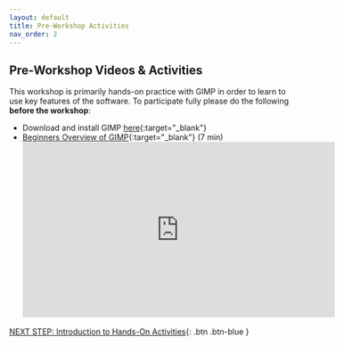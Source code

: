 ```yaml
---
layout: default
title: Pre-Workshop Activities
nav_order: 2
---
```

## Pre-Workshop Videos & Activities
This workshop is primarily hands-on practice with GIMP in order to learn to use key features of the software. To participate fully please do the following **before the workshop**:

-   Download and install GIMP [here](https://www.gimp.org/downloads/){:target="_blank"}
-   [Beginners Overview of GIMP](https://youtu.be/_L_MMU22bAw?t=132){:target="_blank"} (7 min)
    <iframe width="560" height="315" src="https://www.youtube.com/embed/_L_MMU22bAw?start=132" title="YouTube video player" frameborder="0" allow="accelerometer; autoplay; clipboard-write; encrypted-media; gyroscope; picture-in-picture" allowfullscreen></iframe>

[NEXT STEP: Introduction to Hands-On Activities](activities-intro.html){: .btn .btn-blue }
